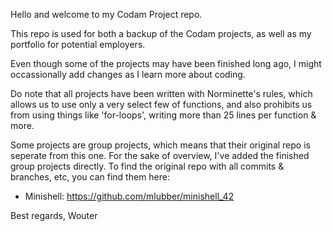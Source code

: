 Hello and welcome to my Codam Project repo.

This repo is used for both a backup of the Codam projects, as well as my portfolio for potential employers.

Even though some of the projects may have been finished long ago, I might occassionally add changes as I learn more about coding.

Do note that all projects have been written with Norminette's rules, which allows us to use only a very select few of functions, 
and also prohibits us from using things like 'for-loops', writing more than 25 lines per function & more.

Some projects are group projects, which means that their original repo is seperate from this one. For the sake of overview,
I've added the finished group projects directly. To find the original repo with all commits & branches, etc, you can find them here:

- Minishell: https://github.com/mlubber/minishell_42

Best regards,
Wouter
